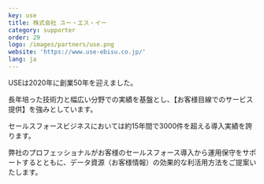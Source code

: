 ```yaml
---
key: use
title: 株式会社 ユー・エス・イー
category: supporter
order: 29
logo: /images/partners/use.png
website: 'https://www.use-ebisu.co.jp/'
lang: ja
---
```

USEは2020年に創業50年を迎えました。

長年培った技術力と幅広い分野での実績を基盤とし、【お客様目線でのサービス提供】を強みとしています。

セールスフォースビジネスにおいては約15年間で3000件を超える導入実績を誇ります。

弊社のプロフェッショナルがお客様のセールスフォース導入から運用保守をサポートするとともに、データ資源（お客様情報）の効果的な利活用方法をご提案いたします。